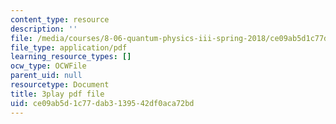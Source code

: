 ```yaml
---
content_type: resource
description: ''
file: /media/courses/8-06-quantum-physics-iii-spring-2018/ce09ab5d1c77dab3139542df0aca72bd_RWPfOV0CV5Y.pdf
file_type: application/pdf
learning_resource_types: []
ocw_type: OCWFile
parent_uid: null
resourcetype: Document
title: 3play pdf file
uid: ce09ab5d-1c77-dab3-1395-42df0aca72bd
---
```

